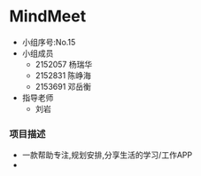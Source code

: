 # MindMeet

- 小组序号:No.15
- 小组成员
  - 2152057 杨瑞华
  - 2152831 陈峥海
  - 2153691 邓岳衡
- 指导老师
  - 刘岩

### 项目描述

+ 一款帮助专注,规划安排,分享生活的学习/工作APP
+ 